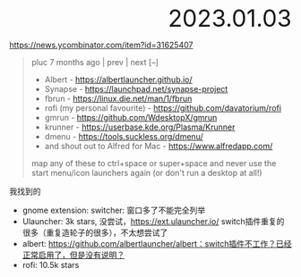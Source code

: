<div style="text-align:right; font-size:3em;">2023.01.03</div>

https://news.ycombinator.com/item?id=31625407

> pluc 7 months ago | prev | next [–]
>
> * Albert - https://albertlauncher.github.io/
> * Synapse - https://launchpad.net/synapse-project
> * fbrun - https://linux.die.net/man/1/fbrun
> * rofi (my personal favourite) - https://github.com/davatorium/rofi
> * gmrun - https://github.com/WdesktopX/gmrun
> * krunner - https://userbase.kde.org/Plasma/Krunner
> * dmenu - https://tools.suckless.org/dmenu/
> * and shout out to Alfred for Mac - https://www.alfredapp.com/
>
> map any of these to ctrl+space or super+space and never use the start menu/icon launchers again (or don't run a desktop at all!)

我找到的

* gnome extension: switcher: 窗口多了不能完全列举
* Ulauncher: 3k stars, 没尝试，https://ext.ulauncher.io/ switch插件重复的很多（重复造轮子的很多），不太想尝试了
* albert: https://github.com/albertlauncher/albert：switch插件不工作？已经正常启用了，但是没有说明？
* rofi: 10.5k stars
